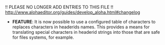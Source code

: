 
 !! PLEASE NO LONGER ADD ENTRIES TO THIS FILE !!
http://www.alohaeditor.org/guides/develop_aloha.html#changelog


- **FEATURE**: It is now possible to use a configured table of characters
               to replaces characters in headerids names.  This provides a
               means for translating special characters in headerid strings
               into those that are safe for files systems, for example.
